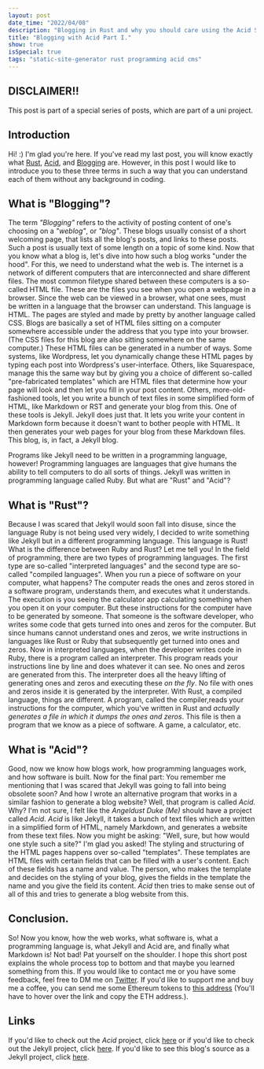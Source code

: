 ```yaml
---
layout: post
date_time: "2022/04/08"
description: "Blogging in Rust and why you should care using the Acid SSG. (Part I)"
title: "Blogging with Acid Part I."
show: true
isSpecial: true
tags: "static-site-generator rust programming acid cms"
---
```


## DISCLAIMER!!

This post is part of a special series of posts, which are part of a uni project.

## Introduction

Hi! :) I'm glad you're here. If you've read my last post, you will know exactly what [Rust](https://www.rust-lang.org/), [Acid](https://blckunicorn.art/acid/), and [Blogging](https://dictionary.cambridge.org/de/worterbuch/englisch/blog) are. However, in this post I would like to introduce you to these three terms in such a way that you can understand each of them without any background in coding.

## What is "Blogging"?

The term *"Blogging"* refers to the activity of posting content of one's choosing on a *"weblog"*, or *"blog"*. These blogs usually consist of a short welcoming page, that lists all the blog's posts, and links to these posts. Such a post is usually text of some length on a topic of some kind. Now that you know what a blog is, let's dive into how such a blog works "under the hood". For this, we need to understand what the web is. The internet is a network of different computers that are interconnected and share different files. The most common filetype shared between these computers is a so-called HTML file. These are the files you see when you open a webpage in a browser. Since the web can be viewed in a browser, what one sees, must be written in a language that the browser can understand. This language is HTML. The pages are styled and made by pretty by another language called CSS. Blogs are basically a set of HTML files sitting on a computer somewhere accessible under the address that you type into your browser. (The CSS files for this blog are also sitting somewhere on the same computer.) These HTML files can be generated in a number of ways. Some systems, like Wordpress, let you dynamically change these HTML pages by typing each post into Wordpress's user-interface. Others, like Squarespace, manage this the same way but by giving you a choice of different so-called "pre-fabricated templates" which are HTML files that determine how your page will look and then let you fill in your post content. Others, more-old-fashioned tools, let you write a bunch of text files in some simplified form of HTML, like Markdown or RST and generate your blog from this. One of these tools is Jekyll. Jekyll does just that. It lets you write your content in Markdown form because it doesn't want to bother people with HTML. It then generates your web pages for your blog from these Markdown files. This blog, is, in fact, a Jekyll blog.

Programs like Jekyll need to be written in a programming language, however! Programming languages are languages that give humans the ability to tell computers to do all sorts of things. Jekyll was written in programming language called Ruby. But what are "Rust" and "Acid"?

## What is "Rust"?

Because I was scared that Jekyll would soon fall into disuse, since the language Ruby is not being used very widely, I decided to write something like Jekyll but in a different programming language. This language is Rust! What is the difference between Ruby and Rust? Let me tell you! In the field of programming, there are two types of programming languages. The first type are so-called "interpreted languages" and the second type are so-called "compiled languages". When you run a piece of software on your computer, what happens? The computer reads the ones and zeros stored in a software program, understands them, and executes what it understands. The execution is you seeing the calculator app calculating something when you open it on your computer. But these instructions for the computer have to be generated by someone. That someone is the software developer, who writes some code that gets turned into ones and zeros for the computer. But since humans cannot understand ones and zeros, we write instructions in languages like Rust or Ruby that subsequently get turned into ones and zeros. Now in interpreted languages, when the developer writes code in Ruby, there is a program called an interpreter. This program reads your instructions line by line and does whatever it can see. No ones and zeros are generated from this. The interpreter does all the heavy lifting of generating ones and zeros and executing these *on the fly*. No file with ones and zeros inside it is generated by the interpreter. With Rust, a compiled language, things are different. A program, called the compiler,reads your instructions for the computer, which you've written in Rust and *actually generates a file in which it dumps the ones and zeros*. This file is then a program that we know as a piece of software. A game, a calculator, etc.

## What is "Acid"?

Good, now we know how blogs work, how programming languages work, and how software is built. Now for the final part: You remember me mentioning that I was scared that Jekyll was going to fall into being obsolete soon? And how I wrote an alternative program that works in a similar fashion to generate a blog website? Well, that program is called *Acid*. Why? I'm not sure, I felt like the *Angeldust Duke (Me)* should have a project called *Acid*. *Acid* is like Jekyll, it takes a bunch of text files which are written in a simplified form of HTML, namely Markdown, and generates a website from these text files. Now you might be asking: "Well, sure, but how would one style such a site?" I'm glad you asked! The styling and structuring of the HTML pages happens over so-called "templates". These templates are HTML files with certain fields that can be filled with a user's content. Each of these fields has a name and value. The person, who makes the template and decides on the styling of your blog, gives the fields in the template the name and you give the field its content. *Acid* then tries to make sense out of all of this and tries to generate a blog website from this.

## Conclusion.

So! Now you know, how the web works, what software is, what a programming language is, what Jekyll and Acid are, and finally what Markdown is! Not bad! Pat yourself on the shoulder. I hope this short post explains the whole process top to bottom and that maybe you learned something from this. If you would like to contact me or you have some feedback, feel free to DM me on [Twitter](https://twitter.com/angeldustduke). If you'd like to support me and buy me a coffee, you can send me some Ethereum tokens to [this address](0x5d7551C484bCd8769c57B4921a3FC80193b74Ce3
) (You'll have to hover over the link and copy the ETH address.).

## Links

If you'd like to check out the *Acid* project, click [here](https://github.com/iamtheblackunicorn/acid) or if you'd like to check out the Jekyll project, click [here](https://jekyllrb.com/). If you'd like to see this blog's source as a Jekyll project, click [here](https://github.com/iamtheblackunicorn/angeldustduke).

